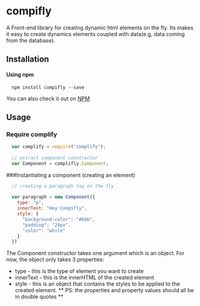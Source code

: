 # compifly
A Front-end library for creating dynamic html elements on the fly. Its makes it easy to create dynamics elements coupled with data(e.g, data coming from the database).

## Installation
#### Using npm
```commandline
  npm install compifly --save
```
You can also check it out on [NPM](http://www.npmjs.com/compifly)

## Usage
### Require complify

```javascript
  var complify = require("complify");
  
  // extract component constructor
  var Component = complifly.Component;
```

###Instantiating a component (creating an element)

```javascript
  // creating a paragraph tag on the fly
  
  var paragraph = new Component({
    type: "p",
    innerText: "Hey Compifly",
    style: {
      "background-color": "#bbb",
      "padding": "24px",
      "color": "white"
    }
  })
 ```
 The Component constructor takes one argument which is an object. For now, the object only takes 3 properties:
 * type - this is the type of element you want to create
 * innerText - this is the innerHTML of the created element
 * style - this is an object that contains the styles to be applied to the created element. ** PS: the properties and property values      should all be in double quotes **
